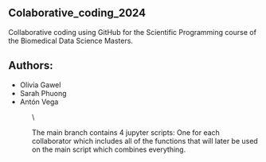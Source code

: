 ## Colaborative_coding_2024
Collaborative coding using GitHub for the Scientific Programming course of the Biomedical Data Science Masters.

## Authors:

<ul>
<li>Olivia Gawel</li>
<li>Sarah Phuong</li>
<li>Antón Vega</li>
<ul>

\

The main branch contains 4 jupyter scripts: One for each collaborator which includes all of the functions that will later be used on the main script which combines everything.
